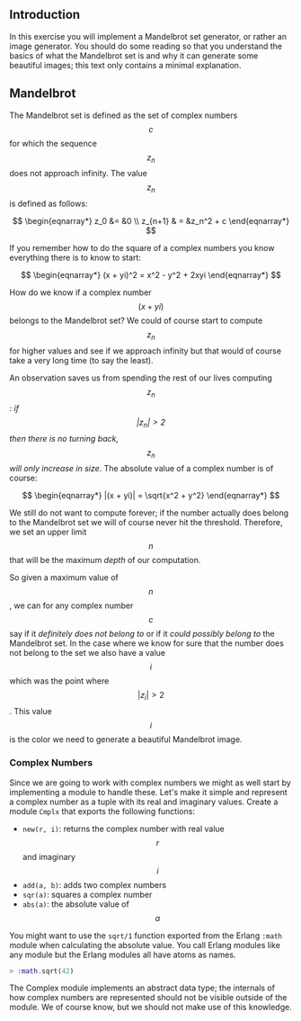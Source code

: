## Introduction

In this exercise you will implement a Mandelbrot set generator, or rather an image generator. You should do some reading so that you understand the basics of what the Mandelbrot set is and why it can generate some beautiful images; this text only contains a minimal explanation.

## Mandelbrot

The Mandelbrot set is defined as the set of complex numbers $$c$$ for which the sequence $$z_n$$ does not approach infinity. The value $$z_n$$ is defined as follows:

$$
\begin{eqnarray*}
    z_0 &= &0 \\ 
    z_{n+1} & = &z_n^2 + c
\end{eqnarray*}
$$

If you remember how to do the square of a complex numbers you know everything there is to know to start:

$$
\begin{eqnarray*}
    (x + yi)^2 = x^2 - y^2 + 2xyi
\end{eqnarray*}
$$

How do we know if a complex number $$(x + yi)$$ belongs to the Mandelbrot set? We could of course start to compute $$z_n$$ for higher values and see if we approach infinity but that would of course take a very long time (to say the least). 

An observation saves us from spending the rest of our lives computing $$z_n$$: *if $$|z_n| > 2$$ then there is no turning back, $$z_n$$ will only increase in size*. The absolute value of a complex number is of course:

$$
\begin{eqnarray*}
    |(x + yi)| = \sqrt{x^2 + y^2}
\end{eqnarray*}
$$

We still do not want to compute forever; if the number actually does belong to the Mandelbrot set we will of course never hit the threshold. Therefore, we set an upper limit $$n$$ that will be the maximum *depth* of our computation.

So given a maximum value of $$n$$, we can for any complex number $$c$$ say if it *definitely does not belong to* or if it *could possibly belong to* the Mandelbrot set. In the case where we know for sure that the number does not belong to the set we also have a value $$i$$ which was the point where $$|z_i| > 2$$. This value $$i$$ is the color we need to generate a beautiful Mandelbrot image.

### Complex Numbers
Since we are going to work with complex numbers we might as well start by implementing a module to handle these. Let's make it simple and represent a complex number as a tuple with its real and imaginary values. Create a module `Cmplx` that exports the following functions:

- `new(r, i)`: returns the complex number with real value $$r$$ and imaginary $$i$$
- `add(a, b)`: adds two complex numbers
- `sqr(a)`: squares a complex number
- `abs(a)`: the absolute value of $$a$$

You might want to use the `sqrt/1` function exported from the Erlang `:math` module when calculating the absolute value. You call Erlang modules like any module but the Erlang modules all have atoms as names.

``` elixir
> :math.sqrt(42)
```

The Complex module implements an abstract data type; the internals of how complex numbers are represented should not be visible outside of the module. We of course know, but we should not make use of this knowledge.
